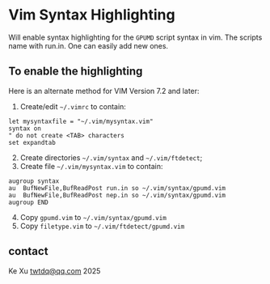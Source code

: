 # Vim Syntax Highlighting

Will enable syntax highlighting for the `GPUMD` script syntax in vim. The scripts name with run.in. One can easily add new ones.

## To enable the highlighting

Here is an alternate method for VIM Version 7.2 and later:

1. Create/edit `~/.vimrc` to contain:
```
let mysyntaxfile = "~/.vim/mysyntax.vim"
syntax on
" do not create <TAB> characters
set expandtab
```
2. Create directories `~/.vim/syntax` and `~/.vim/ftdetect`;
3. Create file `~/.vim/mysyntax.vim` to contain:
```
augroup syntax
au  BufNewFile,BufReadPost run.in so ~/.vim/syntax/gpumd.vim
au  BufNewFile,BufReadPost nep.in so ~/.vim/syntax/gpumd.vim
augroup END
```
4. Copy `gpumd.vim` to `~/.vim/syntax/gpumd.vim`
5. Copy `filetype.vim` to `~/.vim/ftdetect/gpumd.vim`

## contact

Ke Xu <twtdq@qq.com> 2025
